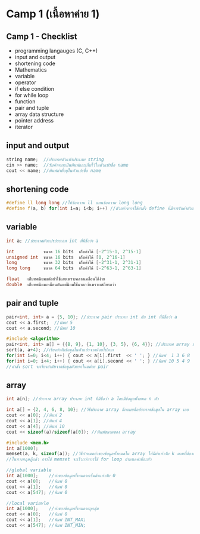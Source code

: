 # Camp 1 (เนื้อหาค่าย 1)
## Camp 1 - Checklist
  - programming langauges (C, C++)
  - input and output
  - shortening code
  - Mathematics
  - variable
  - operator
  - if else condition
  - for while loop
  - function
  - pair and tuple
  - array data structure
  - pointer address
  - iterator
## input and output
```cpp
string name;  //ประกาศตัวแปรประเภท string
cin >> name;  //รับค่าจากแป้นพิมพ์และเก็บไว้ในตัวแปรชื่อ name
cout << name; //พิมพ์ค่าที่อยู่ในตัวแปรชื่อ name
```
## shortening code
```cpp
#define ll long long //ให้ข้อความ ll แทนข้อความ long long
#define f(a, b) for(int i=a; i<b; i++) //ตัวอย่างการใช้คำสั่ง define ที่มีการรับค่าตัวแปร
```
## variable
```cpp
int a; //ประกาศตัวแปรประเภท int ที่มีชื่อว่า a
```
```cpp
int           ขนาด 16 bits  เก็บค่าได้ [-2^15-1, 2^15-1]
unsigned int  ขนาด 16 bits  เก็บค่าได้ [0, 2^16-1]
long          ขนาด 32 bits  เก็บค่าได้ [-2^31-1, 2^31-1]
long long     ขนาด 64 bits  เก็บค่าได้ [-2^63-1, 2^63-1]
```
```cpp
float   เก็บทศนิยมแต่อย่าใช้เลยเพราะคลาดเคลื่อนได้ง่าย
double  เก็บทศนิยมเหมือนกันแต่นิยมใช้มากกว่าเพราะเสถียรกว่า
```
## pair and tuple
```cpp
pair<int, int> a = {5, 10}; //ประกาศ pair ประเภท int กับ int ที่มีชื่อว่า a
cout << a.first;  //พิมพ์ 5
cout << a.second; //พิมพ์ 10
```
```cpp
#include <algorithm>
pair<int, int> a[] = {{8, 9}, {1, 10}, {3, 5}, {6, 4}}; //ประกาศ array ประเภท pair<int, int> ที่มีชื่อว่า a
sort(a, a+4); //เรียงลำดับข้อมูลในตัวแปรจากน้อยไปมาก
for(int i=0; i<4; i++) { cout << a[i].first  << ' '; } //พิมพ์  1 3 6 8
for(int i=0; i<4; i++) { cout << a[i].second << ' '; } //พิมพ์ 10 5 4 9
//คำสั่ง sort จะเรียงลำดับจากข้อมูลตัวแรกในแต่ละ pair
```
## array
```cpp
int a[n]; //ประกาศ array ประเภท int ที่มีชื่อว่า a โดยมีข้อมูลทั้งหมด n ตัว
```
```cpp
int a[] = {2, 4, 6, 8, 10}; //วิธีประกาศ array อีกแบบคือประกาศข้อมูลใน array เลย
cout << a[0]; //พิมพ์ 2
cout << a[1]; //พิมพ์ 4
cout << a[4]; //พิมพ์ 10
cout << sizeof(a)/sizeof(a[0]); //พิมพ์ขนาดของ array
```
```cpp
#include <mem.h>
int a[1000];
memset(a, k, sizeof(a)); //วิธีกำหนดค่าของข้อมูลทั้งหมดใน array ให้มีค่าเท่ากับ k ตามที่ต้องการ
//ในทางทฤษฎีแล้ว การใช้ memset จะเร็วกว่าการใช้ for loop กำหนดค่าทีละตัว
```
```cpp
//global variable
int a[1000];    //ค่าของข้อมูลทั้งหมดจะเริ่มต้นเท่ากับ 0
cout << a[0];   //พิมพ์ 0
cout << a[1];   //พิมพ์ 0
cout << a[547]; //พิมพ์ 0

//local variavle
int a[1000];    //ค่าของข้อมูลทั้งหมดจะถูกสุ่ม
cout << a[0];   //พิมพ์ 0
cout << a[1];   //พิมพ์ INT_MAX;
cout << a[547]; //พิมพ์ INT_MIN;
```
